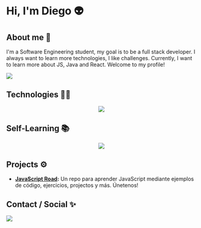 # Hi, I'm Diego 👽

## About me 👾
I'm a Software Engineering student, my goal is to be a full stack developer. I always want to learn more technologies, I like challenges. Currently, I want to learn more about JS, Java and React. Welcome to my profile!

![](https://github-readme-stats.vercel.app/api?username=diego17cp&show_icons=true&theme=tokyonight)

## Technologies 🧑‍💻
<p align="center">
  <a href="https://skillicons.dev">
    <img src="https://skillicons.dev/icons?i=html,css,mysql,git,github,python" />
  </a>
</p>

## Self-Learning 📚
<p align="center">
  <a href="https://skillicons.dev">
    <img src="https://skillicons.dev/icons?i=js,java,react" />
  </a>
</p>

## Projects ⚙️
- **[JavaScript Road](https://github.com/Diego17cp/JavaScript-Road):** Un repo para aprender JavaScript mediante ejemplos de código, ejercicios, projectos y más. Únetenos!

## Contact / Social ✨
<a href="https://www.instagram.com/diegxcp/">
  <img src="https://skillicons.dev/icons?i=instagram" />
</a>
<!--
**Diego17cp/Diego17cp** is a ✨ _special_ ✨ repository because its `README.md` (this file) appears on your GitHub profile.

Here are some ideas to get you started:

- 🔭 I’m currently working on ...
- 🌱 I’m currently learning ...
- 👯 I’m looking to collaborate on ...
- 🤔 I’m looking for help with ...
- 💬 Ask me about ...
- 📫 How to reach me: ...
- 😄 Pronouns: ...
- ⚡ Fun fact: ...
-->

